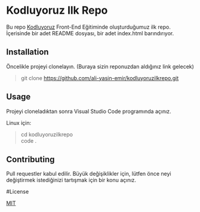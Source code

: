 # Kodluyoruz Ilk Repo

Bu repo [Kodluyoruz]() Front-End Eğitiminde oluşturduğumuz ilk repo. İçerisinde bir adet README dosyası, bir adet index.html barındırıyor.

## Installation

Öncelikle projeyi clonelayın. (Buraya sizin reponuzdan aldığınız link gelecek)

> git clone https://github.com/ali-yasin-emir/kodluyoruzilkrepo.git

## Usage

Projeyi cloneladıktan sonra Visual Studio Code programında açınız.

Linux için:

> cd kodluyoruzilkrepo
> <br> code .

## Contributing

Pull requestler kabul edilir. Büyük değişiklikler için, lütfen önce neyi değiştirmek istediğinizi tartışmak için bir konu açınız.

#License

[MIT]()
